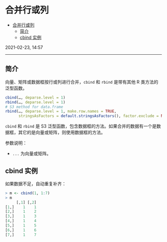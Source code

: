 # 合并行或列

- [合并行或列](#合并行或列)
  - [简介](#简介)
  - [cbind 实例](#cbind-实例)

2021-02-23, 14:57
***

## 简介

向量、矩阵或数据框按行或列进行合并，`cbind` 和 `rbind` 是带有其他 R 类方法的泛型函数。

```r
cbind(…, deparse.level = 1)
rbind(…, deparse.level = 1)
# S3 method for data.frame
rbind(…, deparse.level = 1, make.row.names = TRUE,
      stringsAsFactors = default.stringsAsFactors(), factor.exclude = NA)
```

`cbind` 和 `rbind` 是 S3 泛型函数，包含数据框的方法。如果合并的数据有一个是数据框，其它的是向量或矩阵，则使用数据框的方法。

参数说明：

- `...` 为向量或矩阵。

## cbind 实例

如果数据不足，自动重复补齐：

```r
> m <- cbind(1, 1:7)
> m
     [,1] [,2]
[1,]    1    1
[2,]    1    2
[3,]    1    3
[4,]    1    4
[5,]    1    5
[6,]    1    6
[7,]    1    7
```